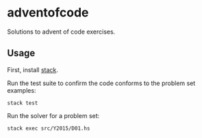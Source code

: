 # adventofcode

Solutions to advent of code exercises.

## Usage

First, install [stack](http://docs.haskellstack.org/en/stable/README.html).

Run the test suite to confirm the code conforms to the problem set examples:

    stack test

Run the solver for a problem set:

    stack exec src/Y2015/D01.hs
